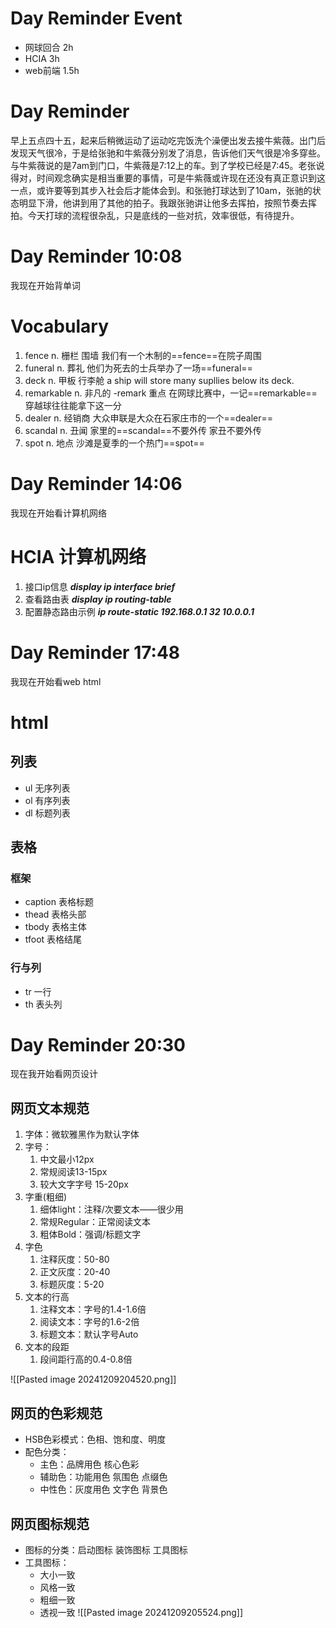 
# Day Reminder Event

- 网球回合 2h
- HCIA 3h
- web前端 1.5h
# Day Reminder

早上五点四十五，起来后稍微运动了运动吃完饭洗个澡便出发去接牛紫薇。出门后发现天气很冷，于是给张驰和牛紫薇分别发了消息，告诉他们天气很是冷多穿些。与牛紫薇说的是7am到门口，牛紫薇是7:12上的车。到了学校已经是7:45。老张说得对，时间观念确实是相当重要的事情，可是牛紫薇或许现在还没有真正意识到这一点，或许要等到其步入社会后才能体会到。和张驰打球达到了10am，张驰的状态明显下滑，他讲到用了其他的拍子。我跟张驰讲让他多去挥拍，按照节奏去挥拍。今天打球的流程很杂乱，只是底线的一些对抗，效率很低，有待提升。

# Day Reminder 10:08

我现在开始背单词

# Vocabulary

1. fence n. 栅栏 围墙
   我们有一个木制的==fence==在院子周围
2. funeral n. 葬礼
   他们为死去的士兵举办了一场==funeral==
3. deck n. 甲板 行李舱
   a ship will store many supllies below its deck.
4. remarkable n. 非凡的 -remark 重点 
   在网球比赛中，一记==remarkable==穿越球往往能拿下这一分
5. dealer n. 经销商
   大众申联是大众在石家庄市的一个==dealer==
6. scandal n. 丑闻
   家里的==scandal==不要外传 家丑不要外传
7. spot n. 地点
   沙滩是夏季的一个热门==spot==

# Day Reminder 14:06 

我现在开始看计算机网络

# HCIA 计算机网络

1. 接口ip信息
   ***display ip interface brief***
2. 查看路由表
   ***display ip routing-table***
3. 配置静态路由示例
   ***ip route-static 192.168.0.1 32 10.0.0.1***

# Day Reminder 17:48 

我现在开始看web html

# html

## 列表

- ul 无序列表
- ol 有序列表
- dl 标题列表

## 表格

### 框架

- caption 表格标题
- thead 表格头部
- tbody 表格主体
- tfoot 表格结尾

### 行与列

- tr 一行
- th 表头列

# Day Reminder 20:30

现在我开始看网页设计

## 网页文本规范

1. 字体：微软雅黑作为默认字体
2. 字号：
	1. 中文最小12px
	2. 常规阅读13-15px
	3. 较大文字字号 15-20px
3. 字重(粗细)
	1. 细体light：注释/次要文本——很少用
	2. 常规Regular：正常阅读文本
	3. 粗体Bold：强调/标题文字
4. 字色
	1. 注释灰度：50-80
	2. 正文灰度：20-40
	3. 标题灰度：5-20
5. 文本的行高
	1. 注释文本：字号的1.4-1.6倍
	2. 阅读文本：字号的1.6-2倍
	3. 标题文本：默认字号Auto
6. 文本的段距
	1. 段间距行高的0.4-0.8倍

![[Pasted image 20241209204520.png]]

## 网页的色彩规范

- HSB色彩模式：色相、饱和度、明度
- 配色分类：
	- 主色：品牌用色 核心色彩
	- 辅助色：功能用色 氛围色 点缀色
	- 中性色：灰度用色 文字色 背景色

## 网页图标规范

- 图标的分类：启动图标 装饰图标 工具图标
- 工具图标：
	- 大小一致
	- 风格一致
	- 粗细一致
	- 透视一致
![[Pasted image 20241209205524.png]]
